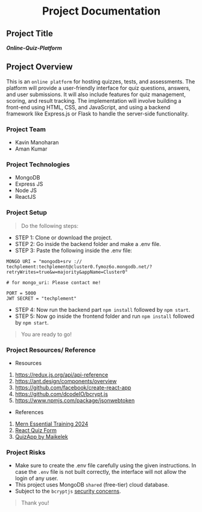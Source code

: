 <h1 align='center'>Project Documentation</h1>

## Project Title
**_Online-Quiz-Platform_**
## Project Overview
This is an `online platform` for hosting quizzes, tests, and assessments. The platform will provide a user-friendly interface for quiz questions, answers, and user submissions. It will also include features for quiz management, scoring, and result tracking. The implementation will involve building a front-end using HTML, CSS, and JavaScript, and using a backend framework like Express.js or Flask to handle the server-side functionality.
### Project Team
* Kavin Manoharan
* Aman Kumar
### Project Technologies
* MongoDB
* Express JS
* Node JS
* ReactJS

### Project Setup
>Do the following steps:

* STEP 1: Clone or download the project.
* STEP 2: Go inside the backend folder and make a .env file.
* STEP 3: Paste the following inside the .env file:
```
MONGO URI = "mongodb+srv :// techplement:techplement@cluster0.fymoz6o.mongodb.net/?retryWrites=true&w=majority&appName=Cluster0"

# for mongo_uri: Please contact me!

PORT = 5000
JWT SECRET = "techplement"
```
* STEP 4: Now run the backend part `npm install` followed by `npm start`.
* STEP 5: Now go inside the frontend folder and run `npm install` followed by `npm start`.

>You are ready to go!
### Project Resources/ Reference
* Resources
1. https://redux.js.org/api/api-reference
2. https://ant.design/components/overview
3. https://github.com/facebook/create-react-app
4. https://github.com/dcodeIO/bcrypt.js
5. https://www.npmjs.com/package/jsonwebtoken
* References
1. [Mern Essential Training 2024](https://github.com/LinkedInLearning/mern-essential-training-3806111)
2. [React Quiz Form](https://github.com/wingkwong/react-quiz-form)
3. [QuizApp by Maikelek](https://github.com/Maikelek/QuizApp)

### Project Risks
* Make sure to create the .env file carefully using the given instructions. In case the `.env` file is not built correctly, the interface will not allow the login of any user.
* This project uses MongoDB `shared` (free-tier) cloud database.
* Subject to the `bcryptjs` [security concerns](https://github.com/dcodeIO/bcrypt.js?tab=readme-ov-file#security-considerations).

>Thank you!
